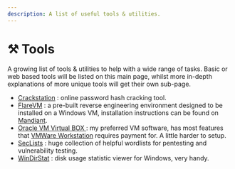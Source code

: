 ```yaml
---
description: A list of useful tools & utilities.
---
```


# ⚒ Tools

A growing list of tools & utilities to help with a wide range of tasks. Basic or web based tools will be listed on this main page, whilst more in-depth explanations of more unique tools will get their own sub-page.

* [Crackstation](https://crackstation.net/) : online password hash cracking tool.
* [FlareVM](https://github.com/mandiant/flare-vm) : a pre-built reverse engineering environment designed to be installed on a Windows VM, installation instructions can be found on [Mandiant](https://www.mandiant.com/resources/blog/flarevm-open-to-public).
* [Oracle VM Virtual BOX ](https://www.virtualbox.org/): my preferred VM software, has most features that [VMWare Workstation](https://www.vmware.com/uk/products/workstation-player.html) requires payment for. A little harder to setup.
* [SecLists](https://github.com/danielmiessler/SecLists) : huge collection of helpful wordlists for pentesting and vulnerability testing.
* [WinDirStat](https://windirstat.net/) : disk usage statistic viewer for Windows, very handy.

